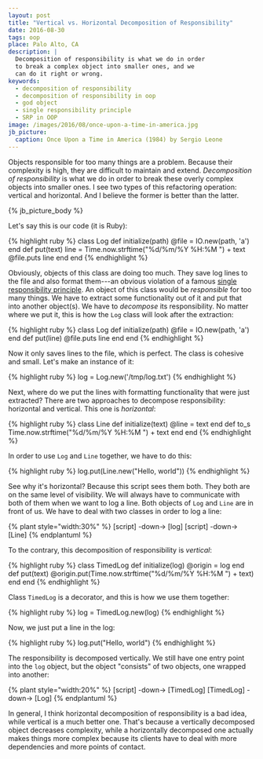 ```yaml
---
layout: post
title: "Vertical vs. Horizontal Decomposition of Responsibility"
date: 2016-08-30
tags: oop
place: Palo Alto, CA
description: |
  Decomposition of responsibility is what we do in order
  to break a complex object into smaller ones, and we
  can do it right or wrong.
keywords:
  - decomposition of responsibility
  - decomposition of responsibility in oop
  - god object
  - single responsibility principle
  - SRP in OOP
image: /images/2016/08/once-upon-a-time-in-america.jpg
jb_picture:
  caption: Once Upon a Time in America (1984) by Sergio Leone
---
```


Objects responsible for too many things are a problem. Because their
complexity is high, they are difficult to maintain and extend.
_Decomposition of responsibility_ is what we do in order to break
these overly complex objects into smaller ones. I see two types of this
refactoring operation: vertical and horizontal. And I believe
the former is better than the latter.

<!--more-->

{% jb_picture_body %}

Let's say this is our code (it is Ruby):

{% highlight ruby %}
class Log
  def initialize(path)
    @file = IO.new(path, 'a')
  end
  def put(text)
    line = Time.now.strftime("%d/%m/%Y %H:%M ") + text
    @file.puts line
  end
end
{% endhighlight %}

Obviously, objects of this class are doing too much.
They save log lines to the
file and also format them---an obvious violation of
a famous
[single responsibility principle](https://en.wikipedia.org/wiki/Single_responsibility_principle).
An object of this class would be _responsible_ for too many things.
We have to extract some functionality out of it and put that
into another object(s). We have to _decompose_ its responsibility.
No matter where we put it, this is how the
`Log` class will look after the extraction:

{% highlight ruby %}
class Log
  def initialize(path)
    @file = IO.new(path, 'a')
  end
  def put(line)
    @file.puts line
  end
end
{% endhighlight %}

Now it only saves lines to the file, which is perfect. The class
is cohesive and small. Let's make an instance of it:

{% highlight ruby %}
log = Log.new('/tmp/log.txt')
{% endhighlight %}

Next, where do we put the lines with formatting functionality that were just extracted?
There are two approaches to decompose responsibility: horizontal and
vertical. This one is _horizontal_:

{% highlight ruby %}
class Line
  def initialize(text)
    @line = text
  end
  def to_s
    Time.now.strftime("%d/%m/%Y %H:%M ") + text
  end
end
{% endhighlight %}

In order to use `Log` and `Line` together, we have to do this:

{% highlight ruby %}
log.put(Line.new("Hello, world"))
{% endhighlight %}

See why it's horizontal? Because this script sees them
both. They both are on the same level of visibility. We will always have
to communicate with both of them when we want to log a line. Both
objects of `Log` and `Line` are in front of us. We have to deal with
two classes in order to log a line:

{% plant style="width:30%" %}
[script] -down-> [log]
[script] -down-> [Line]
{% endplantuml %}

To the contrary, this decomposition of responsibility is _vertical_:

{% highlight ruby %}
class TimedLog
  def initialize(log)
    @origin = log
  end
  def put(text)
    @origin.put(Time.now.strftime("%d/%m/%Y %H:%M ") + text)
  end
end
{% endhighlight %}

Class `TimedLog` is a decorator, and this is how we use them together:

{% highlight ruby %}
log = TimedLog.new(log)
{% endhighlight %}

Now, we just put a line in the log:

{% highlight ruby %}
log.put("Hello, world")
{% endhighlight %}

The responsibility is decomposed vertically. We still have one entry point
into the `log` object, but the object "consists" of two objects, one wrapped
into another:

{% plant style="width:20%" %}
[script] -down-> [TimedLog]
[TimedLog] -down-> [Log]
{% endplantuml %}

In general, I think horizontal decomposition of responsibility is a bad idea,
while vertical is a much better one. That's because a vertically
decomposed object decreases complexity, while a horizontally decomposed
one actually makes things more complex because its clients have to deal with
more dependencies and more points of contact.
